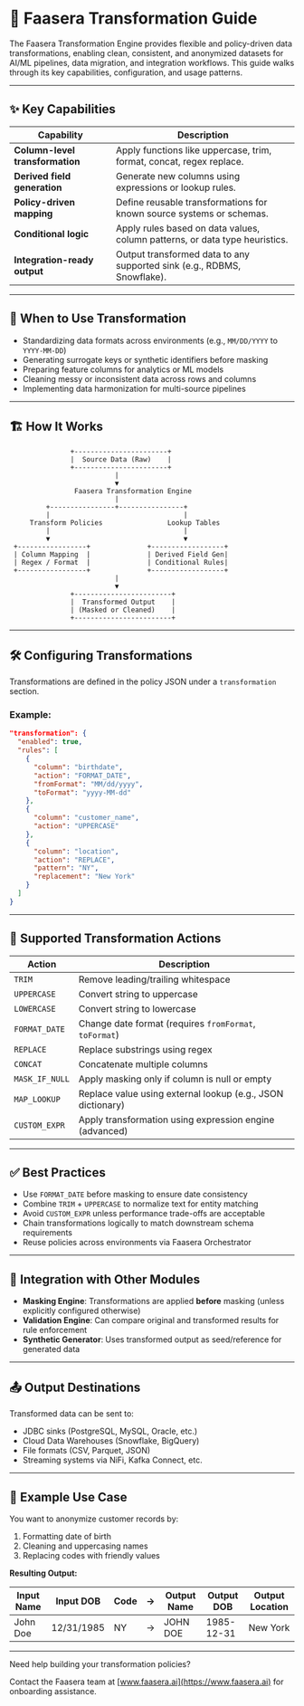# 🔄 Faasera Transformation Guide

The Faasera Transformation Engine provides flexible and policy-driven data transformations, enabling clean, consistent, and anonymized datasets for AI/ML pipelines, data migration, and integration workflows. This guide walks through its key capabilities, configuration, and usage patterns.

---

## ✨ Key Capabilities

| Capability                   | Description                                                                 |
|-----------------------------|-----------------------------------------------------------------------------|
| **Column-level transformation** | Apply functions like uppercase, trim, format, concat, regex replace.         |
| **Derived field generation**    | Generate new columns using expressions or lookup rules.                      |
| **Policy-driven mapping**       | Define reusable transformations for known source systems or schemas.         |
| **Conditional logic**          | Apply rules based on data values, column patterns, or data type heuristics. |
| **Integration-ready output**   | Output transformed data to any supported sink (e.g., RDBMS, Snowflake).     |

---

## 🧠 When to Use Transformation

- Standardizing data formats across environments (e.g., `MM/DD/YYYY` to `YYYY-MM-DD`)
- Generating surrogate keys or synthetic identifiers before masking
- Preparing feature columns for analytics or ML models
- Cleaning messy or inconsistent data across rows and columns
- Implementing data harmonization for multi-source pipelines

---

## 🏗️ How It Works

```text
               +-----------------------+
               |  Source Data (Raw)    |
               +-----------------------+
                          |
                          ▼
                Faasera Transformation Engine
                          |
         +----------------+----------------+
         |                                 |
     Transform Policies                Lookup Tables
         |                                 |
         ▼                                 ▼
 +-----------------+              +------------------+
 | Column Mapping  |              | Derived Field Gen|
 | Regex / Format  |              | Conditional Rules|
 +-----------------+              +------------------+
                          |
                          ▼
               +------------------------+
               |  Transformed Output    |
               | (Masked or Cleaned)    |
               +------------------------+
```

---

## 🛠️ Configuring Transformations

Transformations are defined in the policy JSON under a `transformation` section.

### Example:

```json
"transformation": {
  "enabled": true,
  "rules": [
    {
      "column": "birthdate",
      "action": "FORMAT_DATE",
      "fromFormat": "MM/dd/yyyy",
      "toFormat": "yyyy-MM-dd"
    },
    {
      "column": "customer_name",
      "action": "UPPERCASE"
    },
    {
      "column": "location",
      "action": "REPLACE",
      "pattern": "NY",
      "replacement": "New York"
    }
  ]
}
```

---

## 🧪 Supported Transformation Actions

| Action         | Description                                               |
|----------------|-----------------------------------------------------------|
| `TRIM`         | Remove leading/trailing whitespace                        |
| `UPPERCASE`    | Convert string to uppercase                               |
| `LOWERCASE`    | Convert string to lowercase                               |
| `FORMAT_DATE`  | Change date format (requires `fromFormat`, `toFormat`)    |
| `REPLACE`      | Replace substrings using regex                            |
| `CONCAT`       | Concatenate multiple columns                              |
| `MASK_IF_NULL` | Apply masking only if column is null or empty             |
| `MAP_LOOKUP`   | Replace value using external lookup (e.g., JSON dictionary)|
| `CUSTOM_EXPR`  | Apply transformation using expression engine (advanced)   |

---

## ✅ Best Practices

- Use `FORMAT_DATE` before masking to ensure date consistency
- Combine `TRIM` + `UPPERCASE` to normalize text for entity matching
- Avoid `CUSTOM_EXPR` unless performance trade-offs are acceptable
- Chain transformations logically to match downstream schema requirements
- Reuse policies across environments via Faasera Orchestrator

---

## 🧩 Integration with Other Modules

- **Masking Engine**: Transformations are applied **before** masking (unless explicitly configured otherwise)
- **Validation Engine**: Can compare original and transformed results for rule enforcement
- **Synthetic Generator**: Uses transformed output as seed/reference for generated data

---

## 📤 Output Destinations

Transformed data can be sent to:

- JDBC sinks (PostgreSQL, MySQL, Oracle, etc.)
- Cloud Data Warehouses (Snowflake, BigQuery)
- File formats (CSV, Parquet, JSON)
- Streaming systems via NiFi, Kafka Connect, etc.

---

## 📎 Example Use Case

You want to anonymize customer records by:

1. Formatting date of birth  
2. Cleaning and uppercasing names  
3. Replacing codes with friendly values  

**Resulting Output:**

| Input Name | Input DOB  | Code | → | Output Name | Output DOB | Output Location |
|------------|------------|------|----|-------------|------------|-----------------|
| John Doe   | 12/31/1985 | NY   | → | JOHN DOE    | 1985-12-31 | New York        |

---

Need help building your transformation policies?

Contact the Faasera team at [www.faasera.ai](https://www.faasera.ai) for onboarding assistance.
